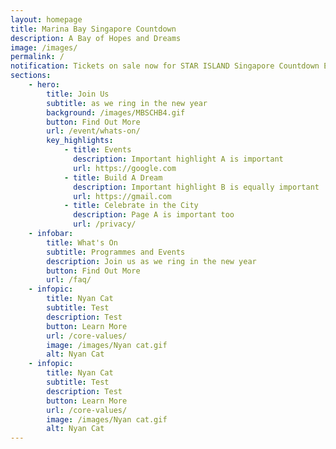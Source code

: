 ```yaml
---
layout: homepage
title: Marina Bay Singapore Countdown
description: A Bay of Hopes and Dreams
image: /images/
permalink: /
notification: Tickets on sale now for STAR ISLAND Singapore Countdown Edition 2019 - 2020 
sections:
    - hero:
        title: Join Us
        subtitle: as we ring in the new year
        background: /images/MBSCHB4.gif
        button: Find Out More
        url: /event/whats-on/
        key_highlights:
            - title: Events
              description: Important highlight A is important
              url: https://google.com
            - title: Build A Dream 
              description: Important highlight B is equally important
              url: https://gmail.com
            - title: Celebrate in the City
              description: Page A is important too
              url: /privacy/
    - infobar:
        title: What's On
        subtitle: Programmes and Events
        description: Join us as we ring in the new year
        button: Find Out More 
        url: /faq/
    - infopic:
        title: Nyan Cat
        subtitle: Test
        description: Test
        button: Learn More
        url: /core-values/
        image: /images/Nyan cat.gif
        alt: Nyan Cat
    - infopic:
        title: Nyan Cat
        subtitle: Test
        description: Test
        button: Learn More
        url: /core-values/
        image: /images/Nyan cat.gif
        alt: Nyan Cat
---
```

